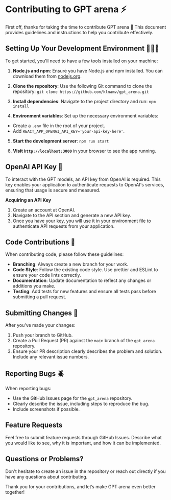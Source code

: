 # Contributing to GPT arena ⚡️

First off, thanks for taking the time to contribute GPT arena 🤍
This document provides guidelines and instructions to help you contribute effectively.

## Setting Up Your Development Environment 👩🏻‍💻

To get started, you'll need to have a few tools installed on your machine:

1. **Node.js and npm**: Ensure you have Node.js and npm installed. You can download them from [nodejs.org](https://nodejs.org/).

2. **Clone the repository**: Use the following Git command to clone the repository:
`git clone https://github.com/klnamv/gpt_arena.git`

3. **Install dependencies**: Navigate to the project directory and run: 
`npm install`

4. **Environment variables**: Set up the necessary environment variables:
- Create a `.env` file in the root of your project.
- Add `REACT_APP_OPENAI_API_KEY='your-api-key-here'`.

5. **Start the development server**:
`npm run start`

6. **Visit `http://localhost:3000`** in your browser to see the app running.

## OpenAI API Key 🔐
To interact with the GPT models, an API key from OpenAI is required. This key enables your application to authenticate requests to OpenAI's services, ensuring that usage is secure and measured.

**Acquiring an API Key**
1. Create an account at OpenAI.
2. Navigate to the API section and generate a new API key.
3. Once you have your key, you will use it in your environment file to authenticate API requests from your application.

## Code Contributions 🌱

When contributing code, please follow these guidelines:

- **Branching**: Always create a new branch for your work.
- **Code Style**: Follow the existing code style. Use prettier and ESLint to ensure your code lints correctly.
- **Documentation**: Update documentation to reflect any changes or additions you make.
- **Testing**: Add tests for new features and ensure all tests pass before submitting a pull request.

## Submitting Changes 📝

After you've made your changes:

1. Push your branch to GitHub.
2. Create a Pull Request (PR) against the `main` branch of the `gpt_arena` repository.
3. Ensure your PR description clearly describes the problem and solution. Include any relevant issue numbers.

## Reporting Bugs 🪲

When reporting bugs:

- Use the GitHub Issues page for the `gpt_arena` repository.
- Clearly describe the issue, including steps to reproduce the bug.
- Include screenshots if possible.

## Feature Requests 

Feel free to submit feature requests through GitHub Issues. Describe what you would like to see, why it is important, and how it can be implemented.

## Questions or Problems?

Don't hesitate to create an issue in the repository or reach out directly if you have any questions about contributing.

Thank you for your contributions, and let’s make GPT arena even better together!
